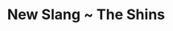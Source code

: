 ---
layout: post
categories: sounds
title: New Slang ~ The Shins
link: "https://www.youtube.com/embed/zYwCmcB0XMw"
---